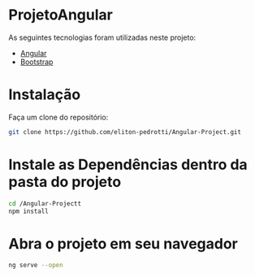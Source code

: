 # ProjetoAngular
As seguintes tecnologias foram utilizadas neste projeto:
- [Angular](https://angular.io/)
- [Bootstrap](https://getbootstrap.com) 

# Instalação
Faça um clone do repositório:
```bash
git clone https://github.com/eliton-pedrotti/Angular-Project.git
```
# Instale as Dependências dentro da pasta do projeto
```bash
cd /Angular-Projectt
npm install
``` 
# Abra o projeto em seu navegador
```bash
ng serve --open
```  
